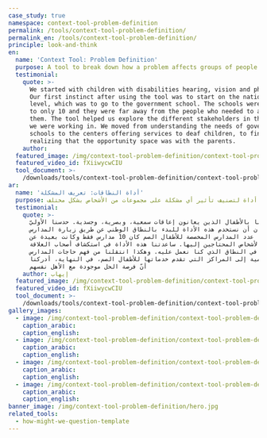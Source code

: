 ```yaml
---
case_study: true
namespace: context-tool-problem-definition
permalink: /tools/context-tool-problem-definition/
permalink_en: /tools/context-tool-problem-definition/
principle: look-and-think
en:
  name: 'Context Tool: Problem Definition'
  purpose: A tool to break down how a problem affects groups of people differently.
  testimonial:
    quote: >-
      We started with children with disabilities hearing, vision and physical.
      Our first instinct after using the tool was to start on the national
      level, which was to go to the government school. The schools were limited
      to only 10 and they were far away from the people who needed to access
      them. The tool helped us explore the different stakeholders in the context
      we were working in. We moved from understanding the needs of government
      schools to the centers offering services to deaf children, to finally
      realizing that the opportunity space was with the parents.
    author:
  featured_image: /img/context-tool-problem-definition/context-tool-problem-definition-en.jpg
  featured_video_id: fXiiwycwCIU
  tool_document: >-
    /downloads/tools/context-tool-problem-definition/context-tool-problem-definition-en.pdf
ar:
  name: 'أداة النطاقات: تعريف المشكلة'
  purpose: إيجاد أداة لتصنيف تأثير أي مشكلة على مجموعات من الأشخاص بشكل مختلف.
  testimonial:
    quote: >-
      بدأنا بالأطفال الذين يعانون إعاقات سمعية، وبصرية، وجسدية. حدسنا الأوليّ
      كان أن نستخدم هذه الأداة للبدء بالنطاق الوطني عن طريق زيارة المدارس
      الحكومية. عدد المدارس المخصصة للأطفال الصم كان 10 مدارس فقط وكانت بعيدة عن
      الأشخاص المحتاجين إليها. ساعدتنا هذه الأداة في استكشاف أصحاب العلاقة
      المتنوعين في النطاق الذي كنا نعمل عليه. وهكذا انتقلنا من فهم حاجات المدارس
      الحكومية إلى المراكز التي تقدم خدماتها للأطفال الصم، في النهاية، أدركنا
      أنّ فرصة الحل موجودة مع الأهل نفسهم
    author: إيهاب
  featured_image: /img/context-tool-problem-definition/context-tool-problem-definition-ar.jpg
  featured_video_id: fXiiwycwCIU
  tool_document: >-
    /downloads/tools/context-tool-problem-definition/context-tool-problem-definition-ar.pdf
gallery_images:
  - image: /img/context-tool-problem-definition/context-tool-problem-definition1.jpg
    caption_arabic:
    caption_english:
  - image: /img/context-tool-problem-definition/context-tool-problem-definition4.jpg
    caption_arabic:
    caption_english:
  - image: /img/context-tool-problem-definition/context-tool-problem-definition5.jpg
    caption_arabic:
    caption_english:
  - image: /img/context-tool-problem-definition/context-tool-problem-definition6.jpg
    caption_arabic:
    caption_english:
banner_image: /img/context-tool-problem-definition/hero.jpg
related_tools:
  - how-might-we-question-template
---
```


